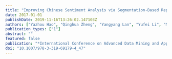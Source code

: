 ```yaml
---
title: "Improving Chinese Sentiment Analysis via Segmentation-Based Representation Using Parallel CNN"
date: 2017-01-01
publishDate: 2019-11-16T13:26:02.147103Z
authors: ["Yazhou Hao", "Qinghua Zheng", "Yangyang Lan", "Yufei Li", "Meng Wang", "Sen Wang", "Chen Li"]
publication_types: ["1"]
abstract: ""
featured: false
publication: "*International Conference on Advanced Data Mining and Applications*"
doi: "10.1007/978-3-319-69179-4_47"
---
```



